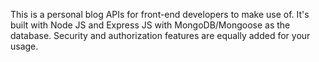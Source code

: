 This is a personal blog APIs for front-end developers to make use of. It's built with Node JS and Express JS with MongoDB/Mongoose as the database. Security and authorization features are equally added for your usage.
